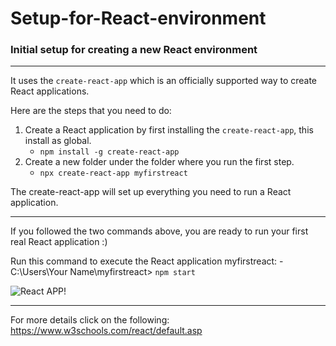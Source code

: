 # Setup-for-React-environment
### Initial setup for creating a new React environment
***
It uses the `create-react-app` which is an officially supported way to create React applications.

Here are the steps that you need to do:
1. Create a React application by first installing the `create-react-app`, this install as global.
    - `npm install -g create-react-app`
2. Create a new folder under the folder where you run the first step.
    - `npx create-react-app myfirstreact`

The create-react-app will set up everything you need to run a React application.

***
If you followed the two commands above, you are ready to run your first real React application :)

Run this command to execute the React application myfirstreact:
    - C:\Users\Your Name\myfirstreact> `npm start`


![React APP!](https://www.w3schools.com/react/screenshot_myfirstreact.png "Newly created React App Window")
***
For more details click on the following:
<https://www.w3schools.com/react/default.asp>
